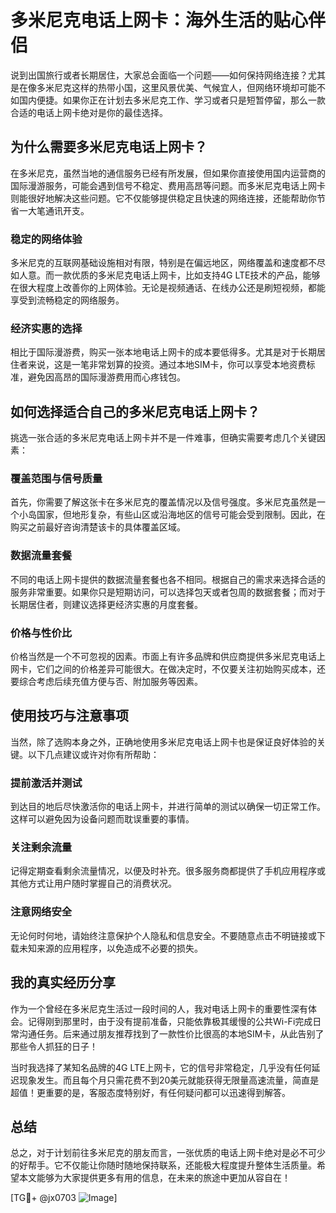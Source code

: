 # 多米尼克电话上网卡：海外生活的贴心伴侣

说到出国旅行或者长期居住，大家总会面临一个问题——如何保持网络连接？尤其是在像多米尼克这样的热带小国，这里风景优美、气候宜人，但网络环境却可能不如国内便捷。如果你正在计划去多米尼克工作、学习或者只是短暂停留，那么一款合适的电话上网卡绝对是你的最佳选择。

## 为什么需要多米尼克电话上网卡？

在多米尼克，虽然当地的通信服务已经有所发展，但如果你直接使用国内运营商的国际漫游服务，可能会遇到信号不稳定、费用高昂等问题。而多米尼克电话上网卡则能很好地解决这些问题。它不仅能够提供稳定且快速的网络连接，还能帮助你节省一大笔通讯开支。

### 稳定的网络体验

多米尼克的互联网基础设施相对有限，特别是在偏远地区，网络覆盖和速度都不尽如人意。而一款优质的多米尼克电话上网卡，比如支持4G LTE技术的产品，能够在很大程度上改善你的上网体验。无论是视频通话、在线办公还是刷短视频，都能享受到流畅稳定的网络服务。

### 经济实惠的选择

相比于国际漫游费，购买一张本地电话上网卡的成本要低得多。尤其是对于长期居住者来说，这是一笔非常划算的投资。通过本地SIM卡，你可以享受本地资费标准，避免因高昂的国际漫游费用而心疼钱包。

## 如何选择适合自己的多米尼克电话上网卡？

挑选一张合适的多米尼克电话上网卡并不是一件难事，但确实需要考虑几个关键因素：

### 覆盖范围与信号质量

首先，你需要了解这张卡在多米尼克的覆盖情况以及信号强度。多米尼克虽然是一个小岛国家，但地形复杂，有些山区或沿海地区的信号可能会受到限制。因此，在购买之前最好咨询清楚该卡的具体覆盖区域。

### 数据流量套餐

不同的电话上网卡提供的数据流量套餐也各不相同。根据自己的需求来选择合适的服务非常重要。如果你只是短期访问，可以选择包天或者包周的数据套餐；而对于长期居住者，则建议选择更经济实惠的月度套餐。

### 价格与性价比

价格当然是一个不可忽视的因素。市面上有许多品牌和供应商提供多米尼克电话上网卡，它们之间的价格差异可能很大。在做决定时，不仅要关注初始购买成本，还要综合考虑后续充值方便与否、附加服务等因素。

## 使用技巧与注意事项

当然，除了选购本身之外，正确地使用多米尼克电话上网卡也是保证良好体验的关键。以下几点建议或许对你有所帮助：

### 提前激活并测试

到达目的地后尽快激活你的电话上网卡，并进行简单的测试以确保一切正常工作。这样可以避免因为设备问题而耽误重要的事情。

### 关注剩余流量

记得定期查看剩余流量情况，以便及时补充。很多服务商都提供了手机应用程序或其他方式让用户随时掌握自己的消费状况。

### 注意网络安全

无论何时何地，请始终注意保护个人隐私和信息安全。不要随意点击不明链接或下载未知来源的应用程序，以免造成不必要的损失。

## 我的真实经历分享

作为一个曾经在多米尼克生活过一段时间的人，我对电话上网卡的重要性深有体会。记得刚到那里时，由于没有提前准备，只能依靠极其缓慢的公共Wi-Fi完成日常沟通任务。后来通过朋友推荐找到了一款性价比很高的本地SIM卡，从此告别了那些令人抓狂的日子！

当时我选择了某知名品牌的4G LTE上网卡，它的信号非常稳定，几乎没有任何延迟现象发生。而且每个月只需花费不到20美元就能获得无限量高速流量，简直是超值！更重要的是，客服态度特别好，有任何疑问都可以迅速得到解答。

## 总结

总之，对于计划前往多米尼克的朋友而言，一张优质的电话上网卡绝对是必不可少的好帮手。它不仅能让你随时随地保持联系，还能极大程度提升整体生活质量。希望本文能够为大家提供更多有用的信息，在未来的旅途中更加从容自在！

[TG💪+ @jx0703 ![Image](https://github.com/user-attachments/assets/dbca1d08-cadb-493c-b0ec-ad6f7a83f270)]